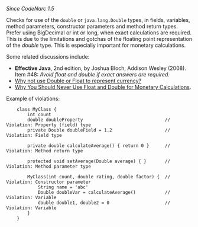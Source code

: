 *Since CodeNarc 1.5*

Checks for use of the `double` or `java.lang.Double` types, in fields,
variables, method parameters, constructor parameters and method return
types. Prefer using BigDecimal or int or long, when exact calculations
are required. This is due to the limitations and gotchas of the floating
point representation of the *double* type. This is especially important
for monetary calculations.

Some related discussions include:

- **Effective Java**, 2nd edition, by Joshua Bloch, Addison Wesley
  (2008). Item \#48: *Avoid float and double if exact answers are
  required*.
- [Why not use Double or Float to represent
  currency?](https://stackoverflow.com/questions/3730019/why-not-use-double-or-float-to-represent-currency)
- [Why You Should Never Use Float and Double for Monetary
  Calculations](https://dzone.com/articles/never-use-float-and-double-for-monetary-calculatio).

Example of violations:

        class MyClass {
            int count
            double doubleProperty                               // Violation: Property (field) type
            private Double doubleField = 1.2                    // Violation: Field type

            private double calculateAverage() { return 0 }      // Violation: Method return type

            protected void setAverage(Double average) { }       // Violation: Method parameter type

            MyClass(int count, double rating, double factor) {  // Violation: Constructor parameter
                String name = 'abc'
                Double doubleVar = calculateAverage()           // Violation: Variable
                double double1, double2 = 0                     // Violation: Variable
            }
        }
